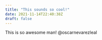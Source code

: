 ```yaml
---
title: "This sounds so cool!"
date: 2021-11-14T22:40:38Z
draft: false
---
```


This is so awesome man! @oscarnevarezleal 
